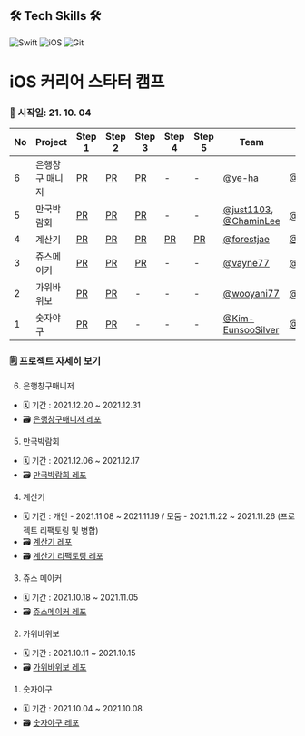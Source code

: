 ## 🛠️ Tech Skills 🛠️
![Swift](https://img.shields.io/badge/Swift-FA7343?style=flat-square&logo=Swift&logoColor=white) ![iOS](https://img.shields.io/badge/iOS-222222?style=flat-square&logo=Apple&logoColor=white) ![Git](https://img.shields.io/badge/Git-F05032?style=flat-square&logo=Git&logoColor=white)

# iOS 커리어 스타터 캠프 

### 🏃 시작일: 21. 10. 04
|No|Project|Step 1|Step 2|Step 3|Step 4|Step 5|Team|Reviewer|
|--|-------|------|------|------|------|------|----|--------|
|6|은행창구 매니저|[PR](https://github.com/yagom-academy/ios-bank-manager/pull/110)|[PR](https://github.com/yagom-academy/ios-bank-manager/pull/121)|[PR]()|-|-|[@ye-ha](https://github.com/ye-ha)|[@AppleCEO](https://github.com/AppleCEO)|
|5|만국박람회|[PR](https://github.com/yagom-academy/ios-exposition-universelle/pull/106)|[PR](https://github.com/yagom-academy/ios-exposition-universelle/pull/117)|[PR](https://github.com/yagom-academy/ios-exposition-universelle/pull/130)|-|-|[@just1103](https://github.com/just1103), [@ChaminLee](https://github.com/ChaminLee)|[@kcharliek](https://github.com/kcharliek)|
|4|계산기|[PR](https://github.com/yagom-academy/ios-calculator-app/pull/61)|[PR](https://github.com/yagom-academy/ios-calculator-app/pull/98)|[PR](https://github.com/yagom-academy/ios-calculator-app/pull/123)|[PR](https://github.com/yagom-academy/ios-calculator-app/pull/136)|[PR](https://github.com/yagom-academy/ios-calculator-app/pull/148)|[@forestjae](https://github.com/forestjae)|[@GREENOVER](https://github.com/GREENOVER)|
|3|쥬스메이커|[PR](https://github.com/yagom-academy/ios-juice-maker/pull/112)|[PR](https://github.com/yagom-academy/ios-juice-maker/pull/130)|[PR](https://github.com/yagom-academy/ios-juice-maker/pull/143)|-|-|[@vayne77](https://github.com/vayne77)|[@corykim0829](https://github.com/corykim0829)|
|2|가위바위보|[PR](https://github.com/yagom-academy/ios-rock-paper-scissors/pull/85)|[PR](https://github.com/yagom-academy/ios-rock-paper-scissors/pull/96)|-|-|-|[@wooyani77](https://github.com/wooyani77)|[@shapiro711](https://github.com/shapiro711)|
|1|숫자야구|[PR](https://github.com/yagom-academy/ios-number-baseball/pull/53)|[PR](https://github.com/yagom-academy/ios-number-baseball/pull/65)|-|-|-|[@Kim-EunsooSilver](https://github.com/Kim-EunsooSilver)|[@Wody95](https://github.com/Wody95)|

### 🗒️ 프로젝트 자세히 보기
6. 은행창구매니저 
- 🗓 기간 : 2021.12.20 ~ 2021.12.31
- 🗃️ [은행창구매니저 레포]()

5. 만국박람회 
- 🗓 기간 : 2021.12.06 ~ 2021.12.17
- 🗃️ [만국박람회 레포](https://github.com/yanghojoon/ios-Exposition1900)

4. 계산기
- 🗓 기간 : 개인 - 2021.11.08 ~ 2021.11.19 / 모둠 - 2021.11.22 ~ 2021.11.26 (프로젝트 리팩토링 및 병합)
- 🗃️ [계산기 레포](https://github.com/yanghojoon/ios-calculator-app)
- 🗃️ [계산기 리팩토링 레포](https://github.com/forestjae/ios-calculator-app/tree/step5)

3. 쥬스 메이커
- 🗓 기간 : 2021.10.18 ~ 2021.11.05
- 🗃️ [쥬스메이커 레포](https://github.com/yanghojoon/ios-juice-maker/tree/4-yanghojoon)

2. 가위바위보
- 🗓 기간 : 2021.10.11 ~ 2021.10.15
- 🗃️ [가위바위보 레포](https://github.com/yanghojoon/ios-rock-paper-scissors)

1. 숫자야구
- 🗓 기간 : 2021.10.04 ~ 2021.10.08
- 🗃️ [숫자야구 레포](https://github.com/yanghojoon/ios-number-baseball)
